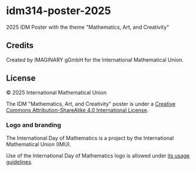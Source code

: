 # idm314-poster-2025

2025 IDM Poster with the theme "Mathematics, Art, and Creativity"

## Credits

Created by IMAGINARY gGmbH for the International Mathematical Union.

## License

© 2025 International Mathematical Union

The IDM "Mathematics, Art, and Creativity"  poster is under a
[Creative Commons Attribution-ShareAlike 4.0 International License](https://creativecommons.org/licenses/by-sa/4.0/).

### Logo and branding

The International Day of Mathematics is a project by the International Mathematical Union (IMU).

Use of the International Day of Mathematics logo is allowed under
[its usage guidelines](https://www.idm314.org/resources/logos/idm-logo-guidelines.pdf).
